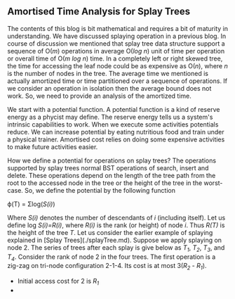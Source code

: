 ## Amortised Time Analysis for Splay Trees

The contents of this blog is bit mathematical and requires a bit of maturity in understanding. We
have discussed splaying operation in a previous blog. In course of discussion we mentioned that
splay tree data structure support a sequence of O(<i>m</i>) operations in average O(<i>log n</i>)
unit of time per operation or overall time of O(<i>m log n</i>) time. In a completely left or right
skewed tree, the time for accessing the leaf node could be as expensive as O(<i>n</i>), where 
<i>n</i> is the number of nodes in the tree. The average time we mentioned is actually amortized 
time or time partitioned over a sequence of operations. If we consider an operation in isolation then
the average bound does not work. So, we need to provide an analysis of the amortized time.

We start with a potential function. A potential function is a kind of reserve energy as a phycist 
may define. The reserve energy tells us a system's intrinsic capabilities to work. When we execute 
some activities potentials reduce. We can increase potential by eating nutritious food and
train under a physical trainer. Amortised cost relies on doing some expensive activities to make
future activities easier. 
  
How we define a potential for operations on splay trees? The operations supported by splay trees
normal BST operations of search, insert and delete. These operations depend on the length of the
tree path from the root to the accessed node in the tree or the height of the tree in the 
worst-case. So, we define the potential by the following function
<p align="text:center">
  &#x3D5;(T) = &Sigma;log(<i>S(i)</i>)
</p>
Where <i>S(i)</i> denotes the number of descendants of <i>i</i> (including itself). Let us define 
log <i>S(i)=R(i)</i>, where <i>R(i)</i> is the rank (or height) of node <i>i</i>. Thus <i>R(T)</i>
is the height of the tree <i>T</i>. Let us consider the earlier example of splaying explained in
[Splay Trees](./splayTree.md). Suppose we apply splaying on node 2. The series of trees after each
splay is give below as <i>T<sub>1</sub></i>, <i>T<sub>2</sub></i>, <i>T<sub>3</sub></i>, and
<i>T<sub>4</sub></i>. Consider the rank of node 2 in the four trees. The first operation is a
zig-zag on tri-node configuration 2-1-4. Its cost is at most 3(<i>R<sub>2</sub> - R<sub>1</sub></i>).

  - Initial access cost for 2 is <i>R<sub>1</sub></i>
  - 
